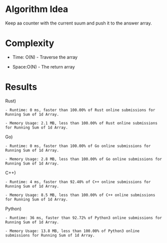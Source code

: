 # Algorithm Idea

Keep aa counter with the current suum and push it to the answer array.

# Complexity

- Time: O(N) - Traverse the array

- Space:O(N) - The return array

# Results

Rust)

    - Runtime: 0 ms, faster than 100.00% of Rust online submissions for Running Sum of 1d Array.

    - Memory Usage: 2.1 MB, less than 100.00% of Rust online submissions for Running Sum of 1d Array.

Go)

    - Runtime: 0 ms, faster than 100.00% of Go online submissions for Running Sum of 1d Array.

    - Memory Usage: 2.8 MB, less than 100.00% of Go online submissions for Running Sum of 1d Array.

C++)

    - Runtime: 4 ms, faster than 92.40% of C++ online submissions for Running Sum of 1d Array.

    - Memory Usage: 8.5 MB, less than 100.00% of C++ online submissions for Running Sum of 1d Array.

Python)

    - Runtime: 36 ms, faster than 92.72% of Python3 online submissions for Running Sum of 1d Array.

    - Memory Usage: 13.8 MB, less than 100.00% of Python3 online submissions for Running Sum of 1d Array.